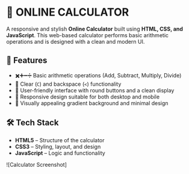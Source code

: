 # 🧮 ONLINE CALCULATOR

A responsive and stylish **Online Calculator** built using **HTML, CSS, and JavaScript**. This web-based calculator performs basic arithmetic operations and is designed with a clean and modern UI.

## 🌟 Features

- ✖️➕➖➗ Basic arithmetic operations (Add, Subtract, Multiply, Divide)
- 🔁 Clear (`C`) and backspace (`<`) functionality
- 🧮 User-friendly interface with round buttons and a clean display
- 📱 Responsive design suitable for both desktop and mobile
- 🎨 Visually appealing gradient background and minimal design

## 🛠️ Tech Stack

- **HTML5** – Structure of the calculator
- **CSS3** – Styling, layout, and design
- **JavaScript** – Logic and functionality

![Calculator Screenshot]
